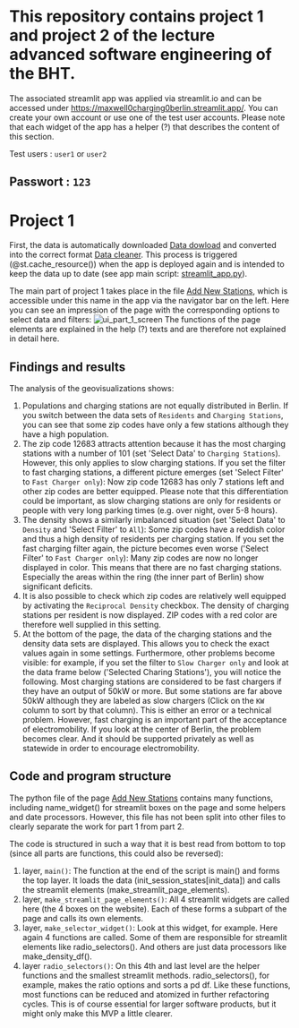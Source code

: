 # This repository contains project 1 and project 2 of the lecture advanced software engineering of the BHT.
The associated streamlit app was applied via streamlit.io and can be accessed under https://maxwell0charging0berlin.streamlit.app/. You can create your own account or use one of the test user accounts. Please note that each widget of the app has a helper (?) that describes the content of this section.

Test users  : `user1` or `user2`

Passwort    : `123`
---

# Project 1
First, the data is automatically downloaded [Data dowload](infrastructure/src/data_downloader/download_data.py) and converted into the correct format [Data cleaner](infrastructure/src/data_downloader/data_cleaner.py).
This process is triggered (@st.cache_resource()) when the app is deployed again and is intended to keep the data up to date (see app main script: [streamlit_app.py](streamlit_app.py)).

The main part of project 1 takes place in the file [Add New Stations](application/src/ui/page_4_new_stations.py), which is accessible under this name in the app via the navigator bar on the left. Here you can see an impression of the page with the corresponding options to select data and filters:
![ui_part_1_screen](https://github.com/user-attachments/assets/9ed0e891-d46a-496c-ab24-4956a343aed7)
The functions of the page elements are explained in the help (?) texts and are therefore not explained in detail here. 

## Findings and results
The analysis of the geovisualizations shows:
1. Populations and charging stations are not equally distributed in Berlin. If you switch between the data sets of `Residents` and `Charging Stations`, you can see that some zip codes have only a few stations although they have a high population.
2. The zip code 12683 attracts attention because it has the most charging stations with a number of 101 (set 'Select Data' to `Charging Stations`). However, this only applies to slow charging stations. If you set the filter to fast charging stations, a different picture emerges (set 'Select Filter' to `Fast Charger only`): Now zip code 12683 has only 7 stations left and other zip codes are better equipped. Please note that this differentiation could be important, as slow charging stations are only for residents or people with very long parking times (e.g. over night, over 5-8 hours).
3. The density shows a similarly imbalanced situation (set 'Select Data' to `Density` and 'Select Filter' to `All`): Some zip codes have a reddish color and thus a high density of residents per charging station. If you set the fast charging filter again, the picture becomes even worse ('Select Filter' to `Fast Charger only`): Many zip codes are now no longer displayed in color. This means that there are no fast charging stations. Especially the areas within the ring (the inner part of Berlin) show significant deficits.
4. It is also possible to check which zip codes are relatively well equipped by activating the `Reciprocal Density` checkbox. The density of charging stations per resident is now displayed. ZIP codes with a red color are therefore well supplied in this setting.
5. At the bottom of the page, the data of the charging stations and the density data sets are displayed. This allows you to check the exact values again in some settings. Furthermore, other problems become visible: for example, if you set the filter to `Slow Charger only` and look at the data frame below ('Selected Charing Stations'), you will notice the following. Most charging stations are considered to be fast chargers if they have an output of 50kW or more. But some stations are far above 50kW although they are labeled as slow chargers (Click on the `KW` column to sort by that column). This is either an error or a technical problem.
However, fast charging is an important part of the acceptance of electromobility. If you look at the center of Berlin, the problem becomes clear. And it should be supported privately as well as statewide in order to encourage electromobility.

## Code and program structure
The python file of the page [Add New Stations](application/src/ui/page_4_new_stations.py) contains many functions, including name_widget() for streamlit boxes on the page and some helpers and date processors. However, this file has not been split into other files to clearly separate the work for part 1 from part 2.

The code is structured in such a way that it is best read from bottom to top (since all parts are functions, this could also be reversed): 
1. layer, `main()`: The function at the end of the script is main() and forms the top layer. It loads the data (init_session_states[init_data]) and calls the streamlit elements (make_streamlit_page_elements).
2. layer, `make_streamlit_page_elements()`: All 4 streamlit widgets are called here (the 4 boxes on the website). Each of these forms a subpart of the page and calls its own elements.
3. layer, `make_selector_widget()`: Look at this widget, for example. Here again 4 functions are called. Some of them are responsible for streamlit elements like radio_selectors(). And others are just data processors like make_density_df().
4. layer `radio_selectors()`: On this 4th and last level are the helper functions and the smallest streamlit methods. radio_selectors(), for example, makes the ratio options and sorts a pd df. Like these functions, most functions can be reduced and atomized in further refactoring cycles. This is of course essential for larger software products, but it might only make this MVP a little clearer.

